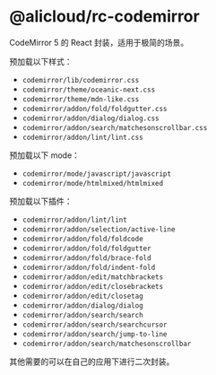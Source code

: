 @alicloud/rc-codemirror
===

CodeMirror 5 的 React 封装，适用于极简的场景。

预加载以下样式：

* `codemirror/lib/codemirror.css`
* `codemirror/theme/oceanic-next.css`
* `codemirror/theme/mdn-like.css`
* `codemirror/addon/fold/foldgutter.css`
* `codemirror/addon/dialog/dialog.css`
* `codemirror/addon/search/matchesonscrollbar.css`
* `codemirror/addon/lint/lint.css`

预加载以下 mode：

* `codemirror/mode/javascript/javascript`
* `codemirror/mode/htmlmixed/htmlmixed`

预加载以下插件：

* `codemirror/addon/lint/lint`
* `codemirror/addon/selection/active-line`
* `codemirror/addon/fold/foldcode`
* `codemirror/addon/fold/foldgutter`
* `codemirror/addon/fold/brace-fold`
* `codemirror/addon/fold/indent-fold`
* `codemirror/addon/edit/matchbrackets`
* `codemirror/addon/edit/closebrackets`
* `codemirror/addon/edit/closetag`
* `codemirror/addon/dialog/dialog`
* `codemirror/addon/search/search`
* `codemirror/addon/search/searchcursor`
* `codemirror/addon/search/jump-to-line`
* `codemirror/addon/search/matchesonscrollbar`

其他需要的可以在自己的应用下进行二次封装。
